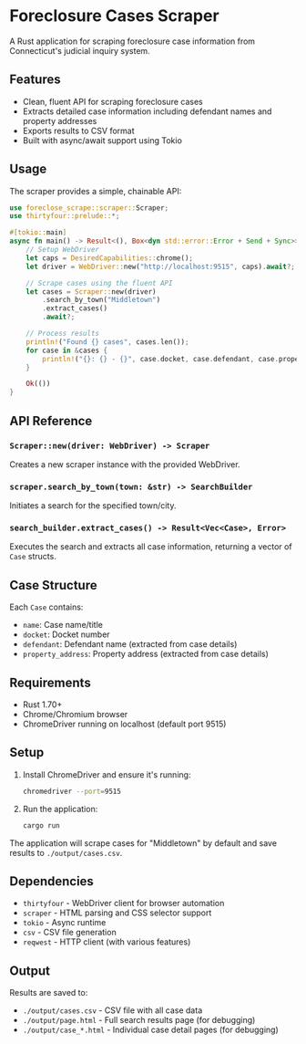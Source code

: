 # Foreclosure Cases Scraper

A Rust application for scraping foreclosure case information from Connecticut's judicial inquiry system.

## Features

- Clean, fluent API for scraping foreclosure cases
- Extracts detailed case information including defendant names and property addresses
- Exports results to CSV format
- Built with async/await support using Tokio

## Usage

The scraper provides a simple, chainable API:

```rust
use foreclose_scrape::scraper::Scraper;
use thirtyfour::prelude::*;

#[tokio::main]
async fn main() -> Result<(), Box<dyn std::error::Error + Send + Sync>> {
    // Setup WebDriver
    let caps = DesiredCapabilities::chrome();
    let driver = WebDriver::new("http://localhost:9515", caps).await?;

    // Scrape cases using the fluent API
    let cases = Scraper::new(driver)
        .search_by_town("Middletown")
        .extract_cases()
        .await?;

    // Process results
    println!("Found {} cases", cases.len());
    for case in &cases {
        println!("{}: {} - {}", case.docket, case.defendant, case.property_address);
    }

    Ok(())
}
```

## API Reference

### `Scraper::new(driver: WebDriver) -> Scraper`

Creates a new scraper instance with the provided WebDriver.

### `scraper.search_by_town(town: &str) -> SearchBuilder`

Initiates a search for the specified town/city.

### `search_builder.extract_cases() -> Result<Vec<Case>, Error>`

Executes the search and extracts all case information, returning a vector of `Case` structs.

## Case Structure

Each `Case` contains:

- `name`: Case name/title
- `docket`: Docket number
- `defendant`: Defendant name (extracted from case details)
- `property_address`: Property address (extracted from case details)

## Requirements

- Rust 1.70+
- Chrome/Chromium browser
- ChromeDriver running on localhost (default port 9515)

## Setup

1. Install ChromeDriver and ensure it's running:
   ```bash
   chromedriver --port=9515
   ```

2. Run the application:
   ```bash
   cargo run
   ```

The application will scrape cases for "Middletown" by default and save results to `./output/cases.csv`.

## Dependencies

- `thirtyfour` - WebDriver client for browser automation
- `scraper` - HTML parsing and CSS selector support
- `tokio` - Async runtime
- `csv` - CSV file generation
- `reqwest` - HTTP client (with various features)

## Output

Results are saved to:
- `./output/cases.csv` - CSV file with all case data
- `./output/page.html` - Full search results page (for debugging)
- `./output/case_*.html` - Individual case detail pages (for debugging)